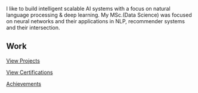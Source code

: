 I like to build intelligent scalable AI systems with a focus on natural language processing & deep learning. My MSc.(Data Science) was focused on neural networks and their applications in NLP, recommender systems and their intersection.   


## Work
[View Projects](./another-page.html)

[View Certifications](./certifications.html)

[Achievements](./achievements.html)


